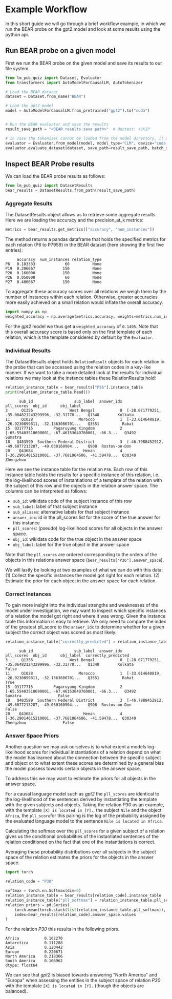 # Example Workflow
In this short guide we will go through a brief workflow example, in which we run the BEAR probe on the gpt2 model and look at some results using the python api.

## Run BEAR probe on a given model
First we run the BEAR probe on the given model and save its results to our file system.

```python
from lm_pub_quiz import Dataset, Evaluator
from transformers import AutoModelForCausalLM, AutoTokenizer

# Load the BEAR dataset
dataset = Dataset.from_name("BEAR")

# Load the gpt2 model
model = AutoModelForCausalLM.from_pretrained("gpt2").to("cuda")


# Run the BEAR evaluator and save the results
result_save_path = "<BEAR results save path>"  # doctest: +SKIP

# In case the tokenizer cannot be loaded from the model directory, it may be loaded explicitly and passed to the Evaluator.from_model method via the 'tokenizer=' keyword
evaluator = Evaluator.from_model(model, model_type="CLM", device="cuda:0")
evaluator.evaluate_dataset(dataset, save_path=result_save_path, batch_size=32)
```


## Inspect BEAR Probe results
We can load the BEAR probe results as follows:

```python
from lm_pub_quiz import DatasetResults
bear_results = DatasetResults.from_path(result_save_path)
```

### Aggregate Results
The DatasetResults object allows us to retrieve some aggregate results. Here we are loading the accuracy and the precision_at_k metrics:
```python
metrics = bear_results.get_metrics(["accuracy", "num_instances"])
```
The method returns a pandas dataframe that holds the specified metrics for each relation (P6 to P7959) in the BEAR dataset (here showing the first five entries):
```
     accuracy  num_instances relation_type
P6   0.183333             60          None
P19  0.206667            150          None
P20  0.160000            150          None
P26  0.050000             60          None
P27  0.406667            150          None
```

To aggregate these accuracy scores over all relations we weigh them by the number of instances within each relation. Otherwise, greater accuracies more easily achieved on a small relation would inflate the overall accuracy.

```python
import numpy as np
weighted_accuracy = np.average(metrics.accuracy, weights=metrics.num_instances)
```
For the *gpt2* model we thus get a `weighted_accuracy` of `0.1495`. Note that this overall accuracy score is based only on the first template of each relation, which is the template considered by default by the `Evaluator`.

### Individual Results

The DatasetResults object holds `RelationResult` objects for each relation in the probe that can be accessed using the relation codes in a key-like manner. If we want to take a more detailed look at the results for individual relations we may look at the instance tables these RelationResults hold:

```python
relation_instance_table = bear_results["P36"].instance_table
print(relation_instance_table.head())
```

```
      sub_id                  sub_label  answer_idx                                         pll_scores  obj_id      obj_label
3      Q1356                West Bengal           0  [-28.071779251, -35.064821243299996, -32.31778...   Q1348        Kolkata
11     Q1028                    Morocco           1  [-33.614648819, -26.9230899811, -32.1363086701...   Q3551          Rabat
15  Q3177715         Pagaruyung Kingdom           2  [-65.55403518690001, -67.46153640760001, -66.3...   Q3492        Sumatra
18   Q483599  Southern Federal District           3  [-46.7988452912, -49.6077213287, -49.030160904...    Q908  Rostov-on-Don
20    Q43684                      Henan           4  [-36.29014015210001, -37.7681064606, -41.59478...  Q30340      Zhengzhou
```
Here we see the instance table for the relation `P36`. Each row of this instance table holds the results for a specific instance of this relation, i.e. the log-likelihood scores of instantiations of a template of the relation with the subject of this row and the objects in the relation answer space. The columns can be interpreted as follows:

- `sub_id`: wikidata code of the subject instance of this row
- `sub_label`: label of that subject instance
- `sub_aliases`: alternative labels for that subject instance
- `answer_idx`: id in the pll_scores list for the score of the true answer for this instance
- `pll_scores`: (pseudo) log-likelihood scores for all objects in the answer space.
- `obj_id`: wikidata code for the true object in the answer space
- `obj_label`: label for the true object in the answer space

Note that the `pll_scores` are ordered corresponding to the orders of the objects in this relations answer space (`bear_results["P36"].answer_space`).

We will lastly be looking at two examples of what we can do with this data: (1) Collect the specific instances the model got right for each relation. (2) Estimate the prior for each object in the answer space for each relation.

### Correct Instances
To gain more insight into the individual strengths and weaknesses of the model under investigation, we may want to inspect which specific instances of a relation the model got right and where it was wrong. Given the instance table this information is easy to retrieve. We only need to compare the index of the greatest pll_score to the `answer_idx` to determine whether for a given subject the correct object was scored as most likely:

```python
relation_instance_table["correctly_predicted"] = relation_instance_table.apply(lambda row: row.answer_idx == np.argmax(row.pll_scores), axis=1)
```

```
      sub_id                  sub_label  answer_idx                                         pll_scores  obj_id      obj_label  correctly_predicted
3      Q1356                West Bengal           0  [-28.071779251, -35.064821243299996, -32.31778...   Q1348        Kolkata                False
11     Q1028                    Morocco           1  [-33.614648819, -26.9230899811, -32.1363086701...   Q3551          Rabat                 True
15  Q3177715         Pagaruyung Kingdom           2  [-65.55403518690001, -67.46153640760001, -66.3...   Q3492        Sumatra                False
18   Q483599  Southern Federal District           3  [-46.7988452912, -49.6077213287, -49.030160904...    Q908  Rostov-on-Don                False
20    Q43684                      Henan           4  [-36.29014015210001, -37.7681064606, -41.59478...  Q30340      Zhengzhou                False
```

### Answer Space Priors
Another question we may ask ourselves is to what extent a models log-likelihood scores for individual instantiations of a relation depend on what the model has learned about the connection between the specific subject and object or to what extent these scores are determined by a general bias the model possess towards certain objects in the answer space.

To address this we may want to estimate the priors for all objects in the answer space.

For a causal language model such as *gpt2* the `pll_scores` are identical to the log-likelihood of the sentences derived by instantiating the template with the given subjects and objects.
Taking the relation *P30* as an example, with the template `[X] is located in [Y].`, the subject `Nile` and the object `Africa`, the `pll_score`for this pairing is the log of the probability assigned by the evaluated language model to the sentence `Nile is located in Africa`.

Calculating the softmax over the `pll_scores` for a given subject of a relation gives us the conditional probabilities of the instantiated sentences of the relation conditioned on the fact that one of the instantiations is correct.

Averaging these probability distributions over all subjects in the subject space of the relation estimates the priors for the objects in the answer space.

```python
import torch

relation_code = "P30"

softmax = torch.nn.Softmax(dim=0)
relation_instance_table = bear_results[relation_code].instance_table
relation_instance_table["pll_softmax"] = relation_instance_table.pll_scores.apply(lambda x: softmax(torch.tensor(x)))
relation_priors = pd.Series(
    torch.mean(torch.stack(list(relation_instance_table.pll_softmax)), dim=0),
    index=bear_results[relation_code].answer_space.values
)
```

For the relation *P30* this results in the following priors.

```
Africa           0.162270
Antarctica       0.111288
Asia             0.120442
Europe           0.220671
North America    0.218366
South America    0.166962
dtype: float64
```

We can see that *gpt2* is biased towards answering "North America" and "Europa" when assessing the entities in the subject space of relation *P30* with the template `[X] is located in [Y].` (though the objects are balanced).

